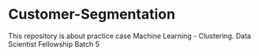 # Customer-Segmentation

This repository is about practice case Machine Learning - Clustering.
Data Scientist Fellowship Batch 5
